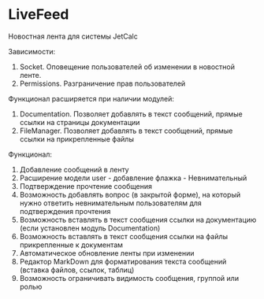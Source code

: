 # LiveFeed
Новостная лента для системы JetCalc

Зависимости:
1. Socket. Оповещение пользователей об изменении в новостной ленте.
2. Permissions. Разграничение прав пользователей

Функционал расширяется при наличии модулей:
1. Documentation. Позволяет добавлять в текст сообщений, прямые ссылки на страницы документации
2. FileManager. Позволяет добавлять в текст сообщений, прямые ссылки на прикрепленные файлы

Функционал:
1. Добавление сообщений в ленту
2. Расширение модели user - добавление флажка - Невнимательный
3. Подтверждение прочтение сообщения
4. Возможность добавлять вопрос (в закрытой форме), на который нужно ответить невнимательным пользователям для подтверждения прочтения
5. Возможность вставлять в текст сообщения ссылки на документацию (если установлен модуль Documentation)
6. Возможность вставлять в текст сообщения ссылки на файлы прикрепленные к документам
7. Автоматическое обновление ленты при изменении 
8. Редактор MarkDown для форматирования текста сообщений (вставка файлов, ссылок, таблиц)
9. Возможность ограничивать видимость сообщения, группой или ролью
